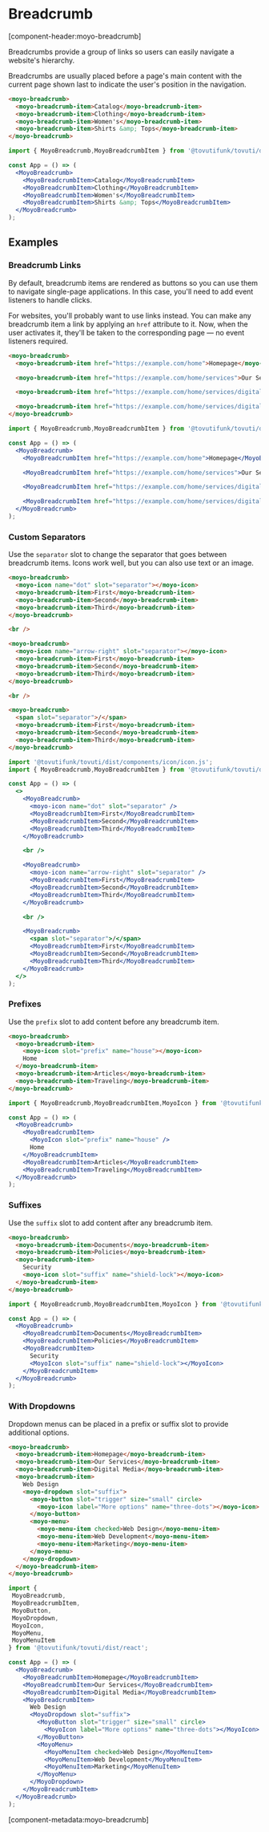 # Breadcrumb

[component-header:moyo-breadcrumb]

Breadcrumbs provide a group of links so users can easily navigate a website's hierarchy.

Breadcrumbs are usually placed before a page's main content with the current page shown last to indicate the user's position in the navigation.

```html preview
<moyo-breadcrumb>
  <moyo-breadcrumb-item>Catalog</moyo-breadcrumb-item>
  <moyo-breadcrumb-item>Clothing</moyo-breadcrumb-item>
  <moyo-breadcrumb-item>Women's</moyo-breadcrumb-item>
  <moyo-breadcrumb-item>Shirts &amp; Tops</moyo-breadcrumb-item>
</moyo-breadcrumb>
```

```jsx react
import { MoyoBreadcrumb,MoyoBreadcrumbItem } from '@tovutifunk/tovuti/dist/react';

const App = () => (
  <MoyoBreadcrumb>
    <MoyoBreadcrumbItem>Catalog</MoyoBreadcrumbItem>
    <MoyoBreadcrumbItem>Clothing</MoyoBreadcrumbItem>
    <MoyoBreadcrumbItem>Women's</MoyoBreadcrumbItem>
    <MoyoBreadcrumbItem>Shirts &amp; Tops</MoyoBreadcrumbItem>
  </MoyoBreadcrumb>
);
```

## Examples

### Breadcrumb Links

By default, breadcrumb items are rendered as buttons so you can use them to navigate single-page applications. In this case, you'll need to add event listeners to handle clicks.

For websites, you'll probably want to use links instead. You can make any breadcrumb item a link by applying an `href` attribute to it. Now, when the user activates it, they'll be taken to the corresponding page — no event listeners required.

```html preview
<moyo-breadcrumb>
  <moyo-breadcrumb-item href="https://example.com/home">Homepage</moyo-breadcrumb-item>

  <moyo-breadcrumb-item href="https://example.com/home/services">Our Services</moyo-breadcrumb-item>

  <moyo-breadcrumb-item href="https://example.com/home/services/digital">Digital Media</moyo-breadcrumb-item>

  <moyo-breadcrumb-item href="https://example.com/home/services/digital/web-design">Web Design</moyo-breadcrumb-item>
</moyo-breadcrumb>
```

```jsx react
import { MoyoBreadcrumb,MoyoBreadcrumbItem } from '@tovutifunk/tovuti/dist/react';

const App = () => (
  <MoyoBreadcrumb>
    <MoyoBreadcrumbItem href="https://example.com/home">Homepage</MoyoBreadcrumbItem>

    <MoyoBreadcrumbItem href="https://example.com/home/services">Our Services</MoyoBreadcrumbItem>

    <MoyoBreadcrumbItem href="https://example.com/home/services/digital">Digital Media</MoyoBreadcrumbItem>

    <MoyoBreadcrumbItem href="https://example.com/home/services/digital/web-design">Web Design</MoyoBreadcrumbItem>
  </MoyoBreadcrumb>
);
```

### Custom Separators

Use the `separator` slot to change the separator that goes between breadcrumb items. Icons work well, but you can also use text or an image.

```html preview
<moyo-breadcrumb>
  <moyo-icon name="dot" slot="separator"></moyo-icon>
  <moyo-breadcrumb-item>First</moyo-breadcrumb-item>
  <moyo-breadcrumb-item>Second</moyo-breadcrumb-item>
  <moyo-breadcrumb-item>Third</moyo-breadcrumb-item>
</moyo-breadcrumb>

<br />

<moyo-breadcrumb>
  <moyo-icon name="arrow-right" slot="separator"></moyo-icon>
  <moyo-breadcrumb-item>First</moyo-breadcrumb-item>
  <moyo-breadcrumb-item>Second</moyo-breadcrumb-item>
  <moyo-breadcrumb-item>Third</moyo-breadcrumb-item>
</moyo-breadcrumb>

<br />

<moyo-breadcrumb>
  <span slot="separator">/</span>
  <moyo-breadcrumb-item>First</moyo-breadcrumb-item>
  <moyo-breadcrumb-item>Second</moyo-breadcrumb-item>
  <moyo-breadcrumb-item>Third</moyo-breadcrumb-item>
</moyo-breadcrumb>
```

```jsx react
import '@tovutifunk/tovuti/dist/components/icon/icon.js';
import { MoyoBreadcrumb,MoyoBreadcrumbItem } from '@tovutifunk/tovuti/dist/react';

const App = () => (
  <>
    <MoyoBreadcrumb>
      <moyo-icon name="dot" slot="separator" />
      <MoyoBreadcrumbItem>First</MoyoBreadcrumbItem>
      <MoyoBreadcrumbItem>Second</MoyoBreadcrumbItem>
      <MoyoBreadcrumbItem>Third</MoyoBreadcrumbItem>
    </MoyoBreadcrumb>

    <br />

    <MoyoBreadcrumb>
      <moyo-icon name="arrow-right" slot="separator" />
      <MoyoBreadcrumbItem>First</MoyoBreadcrumbItem>
      <MoyoBreadcrumbItem>Second</MoyoBreadcrumbItem>
      <MoyoBreadcrumbItem>Third</MoyoBreadcrumbItem>
    </MoyoBreadcrumb>

    <br />

    <MoyoBreadcrumb>
      <span slot="separator">/</span>
      <MoyoBreadcrumbItem>First</MoyoBreadcrumbItem>
      <MoyoBreadcrumbItem>Second</MoyoBreadcrumbItem>
      <MoyoBreadcrumbItem>Third</MoyoBreadcrumbItem>
    </MoyoBreadcrumb>
  </>
);
```

### Prefixes

Use the `prefix` slot to add content before any breadcrumb item.

```html preview
<moyo-breadcrumb>
  <moyo-breadcrumb-item>
    <moyo-icon slot="prefix" name="house"></moyo-icon>
    Home
  </moyo-breadcrumb-item>
  <moyo-breadcrumb-item>Articles</moyo-breadcrumb-item>
  <moyo-breadcrumb-item>Traveling</moyo-breadcrumb-item>
</moyo-breadcrumb>
```

```jsx react
import { MoyoBreadcrumb,MoyoBreadcrumbItem,MoyoIcon } from '@tovutifunk/tovuti/dist/react';

const App = () => (
  <MoyoBreadcrumb>
    <MoyoBreadcrumbItem>
      <MoyoIcon slot="prefix" name="house" />
      Home
    </MoyoBreadcrumbItem>
    <MoyoBreadcrumbItem>Articles</MoyoBreadcrumbItem>
    <MoyoBreadcrumbItem>Traveling</MoyoBreadcrumbItem>
  </MoyoBreadcrumb>
);
```

### Suffixes

Use the `suffix` slot to add content after any breadcrumb item.

```html preview
<moyo-breadcrumb>
  <moyo-breadcrumb-item>Documents</moyo-breadcrumb-item>
  <moyo-breadcrumb-item>Policies</moyo-breadcrumb-item>
  <moyo-breadcrumb-item>
    Security
    <moyo-icon slot="suffix" name="shield-lock"></moyo-icon>
  </moyo-breadcrumb-item>
</moyo-breadcrumb>
```

```jsx react
import { MoyoBreadcrumb,MoyoBreadcrumbItem,MoyoIcon } from '@tovutifunk/tovuti/dist/react';

const App = () => (
  <MoyoBreadcrumb>
    <MoyoBreadcrumbItem>Documents</MoyoBreadcrumbItem>
    <MoyoBreadcrumbItem>Policies</MoyoBreadcrumbItem>
    <MoyoBreadcrumbItem>
      Security
      <MoyoIcon slot="suffix" name="shield-lock"></MoyoIcon>
    </MoyoBreadcrumbItem>
  </MoyoBreadcrumb>
);
```

### With Dropdowns

Dropdown menus can be placed in a prefix or suffix slot to provide additional options.

```html preview
<moyo-breadcrumb>
  <moyo-breadcrumb-item>Homepage</moyo-breadcrumb-item>
  <moyo-breadcrumb-item>Our Services</moyo-breadcrumb-item>
  <moyo-breadcrumb-item>Digital Media</moyo-breadcrumb-item>
  <moyo-breadcrumb-item>
    Web Design
    <moyo-dropdown slot="suffix">
      <moyo-button slot="trigger" size="small" circle>
        <moyo-icon label="More options" name="three-dots"></moyo-icon>
      </moyo-button>
      <moyo-menu>
        <moyo-menu-item checked>Web Design</moyo-menu-item>
        <moyo-menu-item>Web Development</moyo-menu-item>
        <moyo-menu-item>Marketing</moyo-menu-item>
      </moyo-menu>
    </moyo-dropdown>
  </moyo-breadcrumb-item>
</moyo-breadcrumb>
```

```jsx react
import {
 MoyoBreadcrumb,
 MoyoBreadcrumbItem,
 MoyoButton,
 MoyoDropdown,
 MoyoIcon,
 MoyoMenu,
 MoyoMenuItem
} from '@tovutifunk/tovuti/dist/react';

const App = () => (
  <MoyoBreadcrumb>
    <MoyoBreadcrumbItem>Homepage</MoyoBreadcrumbItem>
    <MoyoBreadcrumbItem>Our Services</MoyoBreadcrumbItem>
    <MoyoBreadcrumbItem>Digital Media</MoyoBreadcrumbItem>
    <MoyoBreadcrumbItem>
      Web Design
      <MoyoDropdown slot="suffix">
        <MoyoButton slot="trigger" size="small" circle>
          <MoyoIcon label="More options" name="three-dots"></MoyoIcon>
        </MoyoButton>
        <MoyoMenu>
          <MoyoMenuItem checked>Web Design</MoyoMenuItem>
          <MoyoMenuItem>Web Development</MoyoMenuItem>
          <MoyoMenuItem>Marketing</MoyoMenuItem>
        </MoyoMenu>
      </MoyoDropdown>
    </MoyoBreadcrumbItem>
  </MoyoBreadcrumb>
);
```

[component-metadata:moyo-breadcrumb]
